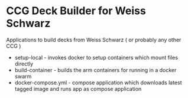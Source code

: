 # CCG Deck Builder for Weiss Schwarz

Applications to build decks from Weiss Schwarz ( or probably any other CCG )

- setup-local - invokes docker to setup containers which mount files directly
- build-container - builds the arm containers for running in a docker swarm
- docker-compose.yml - compose application which downloads latest tagged image and runs app as compose application